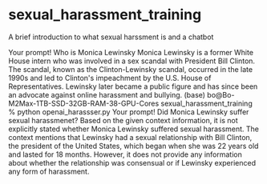 # sexual_harassment_training
A brief introduction to what sexual harssment is and a chatbot


Your prompt! Who is Monica Lewinsky 
Monica Lewinsky is a former White House intern who was involved in a sex scandal with President Bill Clinton. The scandal, known as the Clinton-Lewinsky scandal, occurred in the late 1990s and led to Clinton's impeachment by the U.S. House of Representatives. Lewinsky later became a public figure and has since been an advocate against online harassment and bullying.
(base) bo@Bo-M2Max-1TB-SSD-32GB-RAM-38-GPU-Cores sexual_harassment_training % python openai_harassser.py
Your prompt! Did Monica Lewinsky suffer sexual harassmenet?
Based on the given context information, it is not explicitly stated whether Monica Lewinsky suffered sexual harassment. The context mentions that Lewinsky had a sexual relationship with Bill Clinton, the president of the United States, which began when she was 22 years old and lasted for 18 months. However, it does not provide any information about whether the relationship was consensual or if Lewinsky experienced any form of harassment.
